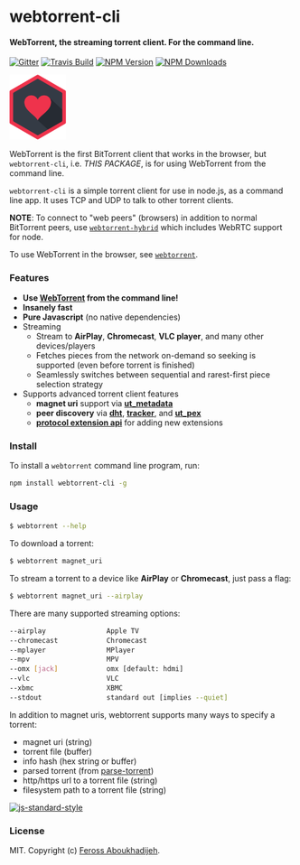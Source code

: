 # webtorrent-cli

#### WebTorrent, the streaming torrent client. For the command line.

[![Gitter][webtorrent-cli-gitter-image]][webtorrent-cli-gitter-url]
[![Travis Build][webtorrent-cli-ti]][webtorrent-cli-tu]
[![NPM Version][webtorrent-cli-ni]][webtorrent-cli-nu]
[![NPM Downloads][webtorrent-cli-downloads-image]][webtorrent-cli-downloads-url]

<img src="WebTorrent.png" width="100">

WebTorrent is the first BitTorrent client that works in the browser, but `webtorrent-cli`,
i.e. *THIS PACKAGE*, is for using WebTorrent from the command line.

`webtorrent-cli` is a simple torrent client for use in node.js, as a command line app. It
uses TCP and UDP to talk to other torrent clients.

**NOTE**: To connect to "web peers" (browsers) in addition to normal BitTorrent peers, use
[`webtorrent-hybrid`](https://github.com/feross/webtorrent-hybrid) which includes WebRTC
support for node.

To use WebTorrent in the browser, see [`webtorrent`](https://github.com/feross/webtorrent).

### Features

- **Use [WebTorrent](https://webtorrent.io) from the command line!**
- **Insanely fast**
- **Pure Javascript** (no native dependencies)
- Streaming
  - Stream to **AirPlay**, **Chromecast**, **VLC player**, and many other devices/players
  - Fetches pieces from the network on-demand so seeking is supported (even before torrent is finished)
  - Seamlessly switches between sequential and rarest-first piece selection strategy
- Supports advanced torrent client features
  - **magnet uri** support via **[ut_metadata](https://github.com/feross/ut_metadata)**
  - **peer discovery** via **[dht](https://github.com/feross/bittorrent-dht)**,
    **[tracker](https://github.com/feross/bittorrent-tracker)**, and
    **[ut_pex](https://github.com/fisch0920/ut_pex)**
  - **[protocol extension api](https://github.com/feross/bittorrent-protocol#extension-api)**
    for adding new extensions

### Install

To install a `webtorrent` command line program, run:

```bash
npm install webtorrent-cli -g
```

### Usage

```bash
$ webtorrent --help
```

To download a torrent:

```bash
$ webtorrent magnet_uri
```

To stream a torrent to a device like **AirPlay** or **Chromecast**, just pass a flag:

```bash
$ webtorrent magnet_uri --airplay
```

There are many supported streaming options:

```bash
--airplay               Apple TV
--chromecast            Chromecast
--mplayer               MPlayer
--mpv                   MPV
--omx [jack]            omx [default: hdmi]
--vlc                   VLC
--xbmc                  XBMC
--stdout                standard out [implies --quiet]
```

In addition to magnet uris, webtorrent supports many ways to specify a torrent:

- magnet uri (string)
- torrent file (buffer)
- info hash (hex string or buffer)
- parsed torrent (from [parse-torrent](https://github.com/feross/parse-torrent))
- http/https url to a torrent file (string)
- filesystem path to a torrent file (string)

[webtorrent-cli]: https://github.com/feross/webtorrent-cli
[webtorrent-cli-gitter-image]: https://img.shields.io/badge/gitter-join%20chat%20%E2%86%92-brightgreen.svg
[webtorrent-cli-gitter-url]: https://gitter.im/feross/webtorrent-cli
[webtorrent-cli-ti]: https://img.shields.io/travis/feross/webtorrent-cli/master.svg
[webtorrent-cli-tu]: https://travis-ci.org/feross/webtorrent-cli
[webtorrent-cli-ni]: https://img.shields.io/npm/v/webtorrent-cli.svg
[webtorrent-cli-nu]: https://www.npmjs.com/package/webtorrent-cli
[webtorrent-cli-downloads-image]: https://img.shields.io/npm/dm/webtorrent-cli.svg
[webtorrent-cli-downloads-url]: https://npmjs.org/package/webtorrent-cli

[![js-standard-style](https://cdn.rawgit.com/feross/standard/master/badge.svg)](http://standardjs.com)

### License

MIT. Copyright (c) [Feross Aboukhadijeh](http://feross.org).
